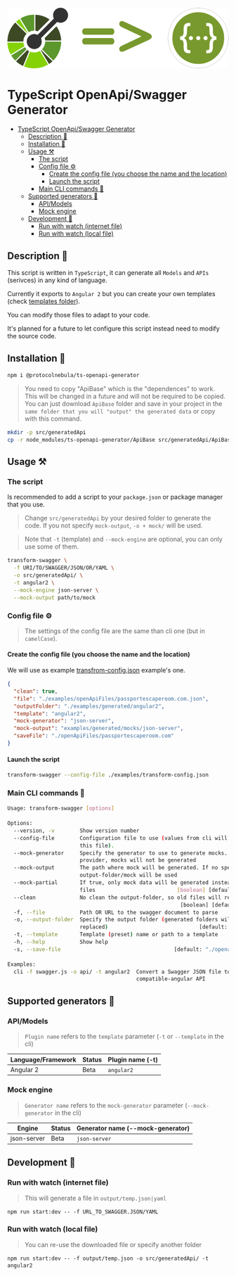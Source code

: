 ![Logo](assets/logo.png)
# TypeScript OpenApi/Swagger Generator


- [TypeScript OpenApi/Swagger Generator](#typescript-openapiswagger-generator)
  - [Description :scroll:](#description-scroll)
  - [Installation :electric_plug:](#installation-electric_plug)
  - [Usage :hammer_and_pick:](#usage-hammer_and_pick)
    - [The script](#the-script)
    - [Config file :gear:](#config-file-gear)
      - [Create the config file (you choose the name and the location)](#create-the-config-file-you-choose-the-name-and-the-location)
      - [Launch the script](#launch-the-script)
    - [Main CLI commands :open_book:](#main-cli-commands-open_book)
  - [Supported generators :toolbox:](#supported-generators-toolbox)
    - [API/Models](#apimodels)
    - [Mock engine](#mock-engine)
  - [Development :memo:](#development-memo)
    - [Run with watch (internet file)](#run-with-watch-internet-file)
    - [Run with watch (local file)](#run-with-watch-local-file)

## Description :scroll:

This script is written in `TypeScript`, it can generate all `Models` and `APIs` (serivces) in any kind of language.

Currently it exports to `Angular 2` but you can create your own templates (check [templates folder](templates)).

You can modify those files to adapt to your code.

It's planned for a future to let configure this script instead need to modify the source code.

## Installation :electric_plug:

```bash
npm i @protocolnebula/ts-openapi-generator
```

> You need to copy "ApiBase" which is the "dependences" to work. This will be changed in a future and will not be required to be copied.
> You can just download `ApiBase` folder and save in your project in the `same folder that you will "output" the generated data` or copy with this command.

```bash
mkdir -p src/generatedApi
cp -r node_modules/ts-openapi-generator/ApiBase src/generatedApi/ApiBase
```

## Usage :hammer_and_pick:

### The script

Is recommended to add a script to your `package.json` or package manager that you use.

> Change `src/generatedApi` by your desired folder to generate the code.
> If you not specify `mock-output`, `-o + mock/` will be used.

> Note that `-t` (template) and `--mock-engine` are optional, you can only use some of them.

```bash
transform-swagger \
  -f URI/TO/SWAGGER/JSON/OR/YAML \
  -o src/generatedApi/ \
  -t angular2 \
  --mock-engine json-server \
  --mock-output path/to/mock
```

### Config file :gear:

> The settings of the config file are the same than cli one (but in `camelCase`).

#### Create the config file (you choose the name and the location)

We will use as example [transfrom-config.json](examples/transform-config.json) example's one.

```json
{
  "clean": true,
  "file": "./examples/openApiFiles/passportescaperoom.com.json",
  "outputFolder": "./examples/generated/angular2",
  "template": "angular2",
  "mock-generator": "json-server",
  "mock-output": "examples/generated/mocks/json-server",
  "saveFile": "./openApiFiles/passportescaperoom.com"
}
```

#### Launch the script

```bash
transform-swagger --config-file ./examples/transform-config.json
```

### Main CLI commands :open_book:

```bash
Usage: transform-swagger [options]

Options:
  --version, -v        Show version number                             [boolean]
  --config-file        Configuration file to use (values from cli will overwrite
                       this file).
  --mock-generator     Specify the generator to use to generate mocks. If none
                       provider, mocks will not be generated
  --mock-output        The path where mock will be generated. If no specified,
                       output-folder/mock will be used
  --mock-partial       If true, only mock data will be generated instead of all
                       files                          [boolean] [default: false]
  --clean              No clean the output-folder, so old files will remain
                                                       [boolean] [default: true]
  -f, --file           Path OR URL to the swagger document to parse   [required]
  -o, --output-folder  Specify the output folder (generated folders will be
                       replaced)                             [default: "output"]
  -t, --template       Template (preset) name or path to a template
  -h, --help           Show help                                       [boolean]
  -s, --save-file                                    [default: "./openapi_temp"]

Examples:
  cli -f swagger.js -o api/ -t angular2  Convert a Swagger JSON file to
                                         compatible-angular API
```

## Supported generators :toolbox:
### API/Models

> `Plugin name` refers to the `template` parameter (`-t` or `--template` in the cli)

| Language/Framework | Status | Plugin name (-t) |
|--------------------|--------|------------------|
| Angular 2 | Beta | `angular2` |

### Mock engine

> `Generator name` refers to the `mock-generator` parameter (`--mock-generator` in the cli)

| Engine | Status | Generator name (--mock-generator) |
|--------|--------|-----------------------------------|
| json-server | Beta | `json-server` |

## Development :memo:

### Run with watch (internet file)

> This will generate a file in `output/temp.json|yaml`

```
npm run start:dev -- -f URL_TO_SWAGGER.JSON/YAML
```


### Run with watch (local file)

> You can re-use the downloaded file or specify another folder

```
npm run start:dev -- -f output/temp.json -o src/generatedApi/ -t angular2
```

